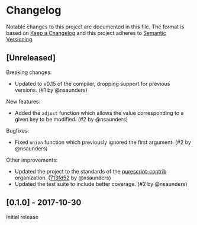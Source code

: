 # Changelog

Notable changes to this project are documented in this file. The format is based on [Keep a Changelog](https://keepachangelog.com/en/1.0.0/) and this project adheres to [Semantic Versioning](https://semver.org/spec/v2.0.0.html).

## [Unreleased]

Breaking changes:
- Updated to v0.15 of the compiler, dropping support for previous versions. (#1 by @nsaunders)

New features:
- Added the `adjust` function which allows the value corresponding to a given key to be modified. (#2 by @nsaunders)

Bugfixes:
- Fixed `union` function which previously ignored the first argument. (#2 by @nsaunders)

Other improvements:
- Updated the project to the standards of the [purescript-contrib](https://github.com/purescript-contrib) organization. ([713fd52](https://github.com/purescript-community/purescript-vault/commit/713fd521362c2833cea5f9ef3afb1e600164b903) by @nsaunders)
- Updated the test suite to include better coverage. (#2 by @nsaunders)

## [0.1.0] - 2017-10-30

Initial release
